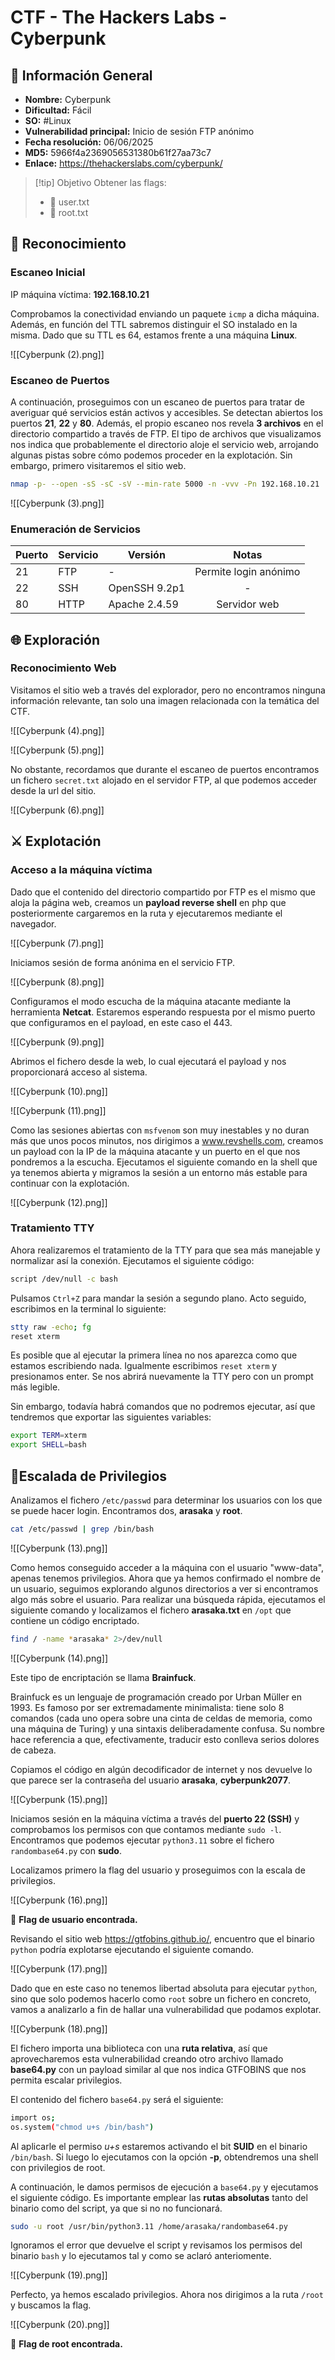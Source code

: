 # CTF - The Hackers Labs - Cyberpunk

## 📑 Información General

- **Nombre:** Cyberpunk
- **Dificultad:** Fácil
- **SO:** #Linux
- **Vulnerabilidad principal:** Inicio de sesión FTP anónimo
- **Fecha resolución:** 06/06/2025
- **MD5:** 5966f4a2369056531380b61f27aa73c7
- **Enlace:** https://thehackerslabs.com/cyberpunk/

>[!tip] Objetivo
>Obtener las flags: 
> - 🚩 user.txt 
> - 🚩 root.txt

## 🔎 Reconocimiento

### Escaneo Inicial

IP máquina víctima: **192.168.10.21**

Comprobamos la conectividad enviando un paquete `icmp` a dicha máquina. Además, en función del TTL sabremos distinguir el SO instalado en la misma. Dado que su TTL es 64, estamos frente a una máquina **Linux**.

![[Cyberpunk (2).png]]

### Escaneo de Puertos

A continuación, proseguimos con un escaneo de puertos para tratar de averiguar qué servicios están activos y accesibles. Se detectan abiertos los puertos **21**, **22** y **80**. Además, el propio escaneo nos revela **3 archivos** en el directorio compartido a través de FTP. El tipo de archivos que visualizamos nos indica que probablemente el directorio aloje el servicio web, arrojando algunas pistas sobre cómo podemos proceder en la explotación. Sin embargo, primero visitaremos el sitio web.

```bash
nmap -p- --open -sS -sC -sV --min-rate 5000 -n -vvv -Pn 192.168.10.21
```

![[Cyberpunk (3).png]]

### Enumeración de Servicios

| Puerto | Servicio | Versión       |         Notas         |
| ------ | -------- | ------------- |:---------------------:|
| 21     | FTP      | -             | Permite login anónimo |
| 22     | SSH      | OpenSSH 9.2p1 |           -           |
| 80     | HTTP     | Apache 2.4.59 |     Servidor web      |


## 🌐 Exploración

### Reconocimiento Web

Visitamos el sitio web a través del explorador, pero no encontramos ninguna información relevante, tan solo una imagen relacionada con la temática del CTF.

![[Cyberpunk (4).png]]

![[Cyberpunk (5).png]]

No obstante, recordamos que durante el escaneo de puertos encontramos un fichero `secret.txt` alojado en el servidor FTP, al que podemos acceder desde la url del sitio.

![[Cyberpunk (6).png]]

## ⚔️ Explotación

### Acceso a la máquina víctima

Dado que el contenido del directorio compartido por FTP es el mismo que aloja la página web, creamos un **payload reverse shell** en php que posteriormente cargaremos en la ruta y ejecutaremos mediante el navegador.

![[Cyberpunk (7).png]]

Iniciamos sesión de forma anónima en el servicio FTP.

![[Cyberpunk (8).png]]

Configuramos el modo escucha de la máquina atacante mediante la herramienta **Netcat**. Estaremos esperando respuesta por el mismo puerto que configuramos en el payload, en este caso el 443.

![[Cyberpunk (9).png]]

Abrimos el fichero desde la web, lo cual ejecutará el payload y nos proporcionará acceso al sistema.

![[Cyberpunk (10).png]]

![[Cyberpunk (11).png]]

Como las sesiones abiertas con `msfvenom` son muy inestables y no duran más que unos pocos minutos, nos dirigimos a www.revshells.com, creamos un payload con la IP de la máquina atacante y un puerto en el que nos pondremos a la escucha. Ejecutamos el siguiente comando en la shell que ya tenemos abierta y migramos la sesión a un entorno más estable para continuar con la explotación.

![[Cyberpunk (12).png]]

### Tratamiento TTY

Ahora realizaremos el tratamiento de la TTY para que sea más manejable y normalizar así la conexión. Ejecutamos el siguiente código:

```bash
script /dev/null -c bash
```

Pulsamos `Ctrl+Z` para mandar la sesión a segundo plano. Acto seguido, escribimos en la terminal lo siguiente:

```bash
stty raw -echo; fg
reset xterm
```

Es posible que al ejecutar la primera línea no nos aparezca como que estamos escribiendo nada. Igualmente escribimos `reset xterm` y presionamos enter. Se nos abrirá nuevamente la TTY pero con un prompt más legible.

Sin embargo, todavía habrá comandos que no podremos ejecutar, así que tendremos que exportar las siguientes variables:

```bash
export TERM=xterm
export SHELL=bash
```

## 🔐Escalada de Privilegios

Analizamos el fichero `/etc/passwd` para determinar los usuarios con los que se puede hacer login. Encontramos dos, **arasaka** y **root**.

```bash
cat /etc/passwd | grep /bin/bash
```

![[Cyberpunk (13).png]]

Como hemos conseguido acceder a la máquina con el usuario "www-data", apenas tenemos privilegios. Ahora que ya hemos confirmado el nombre de un usuario, seguimos explorando algunos directorios a ver si encontramos algo más sobre el usuario. Para realizar una búsqueda rápida, ejecutamos el siguiente comando y localizamos el fichero **arasaka.txt** en `/opt` que contiene un código encriptado.

```bash
find / -name *arasaka* 2>/dev/null
```

![[Cyberpunk (14).png]]

Este tipo de encriptación se llama **Brainfuck**.

Brainfuck es un lenguaje de programación creado por Urban Müller en 1993. Es famoso por ser extremadamente minimalista: tiene solo 8 comandos (cada uno opera sobre una cinta de celdas de memoria, como una máquina de Turing) y una sintaxis deliberadamente confusa. Su nombre hace referencia a que, efectivamente, traducir esto conlleva serios dolores de cabeza.

Copiamos el código en algún decodificador de internet y nos devuelve lo que parece ser la contraseña del usuario **arasaka**, **cyberpunk2077**.

![[Cyberpunk (15).png]]

Iniciamos sesión en la máquina víctima a través del **puerto 22 (SSH)** y comprobamos los permisos con que contamos mediante `sudo -l`. Encontramos que podemos ejecutar `python3.11` sobre el fichero `randombase64.py` con **sudo**.

Localizamos primero la flag del usuario y proseguimos con la escala de privilegios.

![[Cyberpunk (16).png]]

🚩 **Flag de usuario encontrada.**

Revisando el sitio web https://gtfobins.github.io/, encuentro que el binario `python` podría explotarse ejecutando el siguiente comando.

![[Cyberpunk (17).png]]

 Dado que en este caso no tenemos libertad absoluta para ejecutar `python`, sino que solo podemos hacerlo como `root` sobre un fichero en concreto, vamos a analizarlo a fin de hallar una vulnerabilidad que podamos explotar.

![[Cyberpunk (18).png]]

El fichero importa una biblioteca con una **ruta relativa**, así que aprovecharemos esta vulnerabilidad creando otro archivo llamado **base64.py** con un payload similar al que nos indica GTFOBINS que nos permita escalar privilegios.

El contenido del fichero `base64.py` será el siguiente:

```bash
import os;
os.system("chmod u+s /bin/bash")
```

Al aplicarle el permiso *u+s* estaremos activando el bit **SUID** en el binario `/bin/bash`. Si luego lo ejecutamos con la opción **-p**, obtendremos una shell con privilegios de root.

A continuación, le damos permisos de ejecución a `base64.py` y ejecutamos el siguiente código. Es importante emplear las **rutas absolutas** tanto del binario como del script, ya que si no no funcionará.

```bash
sudo -u root /usr/bin/python3.11 /home/arasaka/randombase64.py
```

Ignoramos el error que devuelve el script y revisamos los permisos del binario `bash` y lo ejecutamos tal y como se aclaró anteriomente.

![[Cyberpunk (19).png]]

Perfecto, ya hemos escalado privilegios. Ahora nos dirigimos a la ruta `/root` y buscamos la flag.

![[Cyberpunk (20).png]]

🚩 **Flag de root encontrada.**